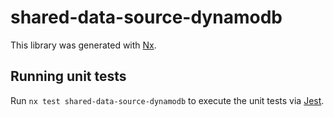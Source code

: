 # shared-data-source-dynamodb

This library was generated with [Nx](https://nx.dev).

## Running unit tests

Run `nx test shared-data-source-dynamodb` to execute the unit tests via [Jest](https://jestjs.io).
